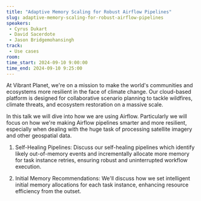 ```yaml
---
title: "Adaptive Memory Scaling for Robust Airflow Pipelines"
slug: adaptive-memory-scaling-for-robust-airflow-pipelines
speakers:
 - Cyrus Dukart
 - David Sacerdote
 - Jason Bridgemohansingh
track:
 - Use cases
room: 
time_start: 2024-09-10 9:00:00
time_end: 2024-09-10 9:25:00
---
```


At Vibrant Planet, we're on a mission to make the world's communities and ecosystems more resilient in the face of climate change. Our cloud-based platform is designed for collaborative scenario planning to tackle wildfires, climate threats, and ecosystem restoration on a massive scale. 

In this talk we will dive into how we are using Airflow.  Particularly we will focus on how we're making Airflow pipelines smarter and more resilient, especially when dealing with the huge task of processing satellite imagery and other geospatial data. 

1. Self-Healing Pipelines: 
Discuss our self-healing pipelines which identify likely out-of-memory events and incrementally allocate more memory for task instance retries, ensuring robust and uninterrupted workflow execution.

2. Initial Memory Recommendations: 
We'll discuss how we set intelligent initial memory allocations for each task instance, enhancing resource efficiency from the outset.

